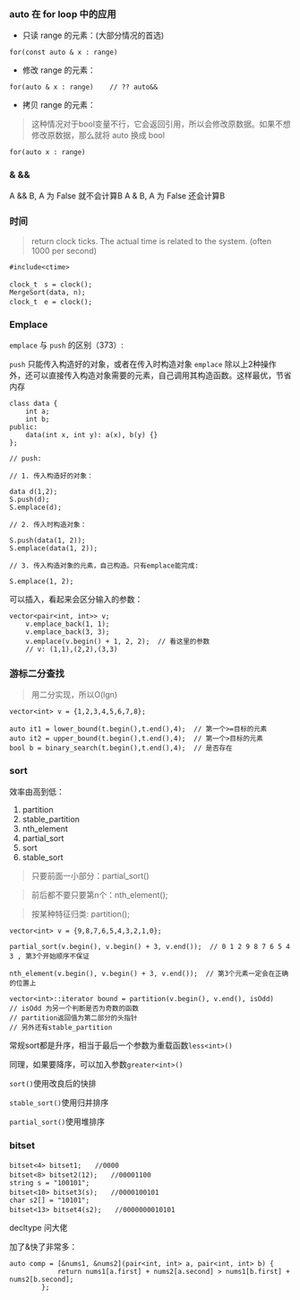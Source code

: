 ### auto 在 for loop 中的应用

- 只读 range 的元素：(大部分情况的首选)

```
for(const auto & x : range)
```
- 修改 range 的元素：

```
for(auto & x : range)    // ?? auto&& 
```
- 拷贝 range 的元素：

> 这种情况对于bool变量不行，它会返回引用，所以会修改原数据。如果不想修改原数据，那么就将 auto 换成 bool

```
for(auto x : range)
```

### &  &&

A && B, A 为 False 就不会计算B
A & B, A 为 False 还会计算B

### 时间

> return clock ticks. The actual time is related to the system. (often 1000 per second)

```
#include<ctime>

clock_t　s = clock();
MergeSort(data, n);
clock_t　e = clock();
```

### Emplace

```emplace``` 与 ```push``` 的区别（373）:

```push``` 只能传入构造好的对象，或者在传入时构造对象
```emplace``` 除以上2种操作外，还可以直接传入构造对象需要的元素，自己调用其构造函数。这样最优，节省内存
 
```
class data {
	int a;
	int b;
public:
	data(int x, int y): a(x), b(y) {}
};

// push:

// 1. 传入构造好的对象：

data d(1,2);
S.push(d);
S.emplace(d);

// 2. 传入时构造对象：

S.push(data(1, 2));
S.emplace(data(1, 2));

// 3. 传入构造对象的元素，自己构造。只有emplace能完成:

S.emplace(1, 2);
```

可以插入，看起来会区分输入的参数：

```
vector<pair<int, int>> v;
    v.emplace_back(1, 1);
    v.emplace_back(3, 3);
    v.emplace(v.begin() + 1, 2, 2);  // 看这里的参数
    // v: (1,1),(2,2),(3,3)
```

### 游标二分查找

> 用二分实现，所以O(lgn)

```
vector<int> v = {1,2,3,4,5,6,7,8};

auto it1 = lower_bound(t.begin(),t.end(),4);  // 第一个>=目标的元素
auto it2 = upper_bound(t.begin(),t.end(),4);  // 第一个>目标的元素
bool b = binary_search(t.begin(),t.end(),4);  // 是否存在
```

### sort

效率由高到低：

1. partition
2. stable_partition
3. nth_element
4. partial_sort
5. sort
6. stable_sort

> 只要前面一小部分：partial_sort()

> 前后都不要只要第n个：nth_element();

> 按某种特征归类: partition();

```
vector<int> v = {9,8,7,6,5,4,3,2,1,0};

partial_sort(v.begin(), v.begin() + 3, v.end());  // 0 1 2 9 8 7 6 5 4 3 , 第3个开始顺序不保证

nth_element(v.begin(), v.begin() + 3, v.end());  // 第3个元素一定会在正确的位置上

vector<int>::iterator bound = partition(v.begin(), v.end(), isOdd)
// isOdd 为另一个判断是否为奇数的函数
// partition返回值为第二部分的头指针
// 另外还有stable_partition

```

常规sort都是升序，相当于最后一个参数为重载函数```less<int>()```

同理，如果要降序，可以加入参数```greater<int>()```

```sort()```使用改良后的快排

```stable_sort()```使用归并排序

```partial_sort()```使用堆排序




### bitset

```
bitset<4> bitset1;　　//0000
bitset<8> bitset2(12);　　//00001100
string s = "100101";
bitset<10> bitset3(s);　　//0000100101
char s2[] = "10101";
bitset<13> bitset4(s2);　　//0000000010101
```



decltype 问大佬

加了&快了非常多：

```
auto comp = [&nums1, &nums2](pair<int, int> a, pair<int, int> b) {
            return nums1[a.first] + nums2[a.second] > nums1[b.first] + nums2[b.second];
        };
```